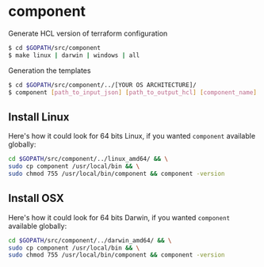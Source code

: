 # component

Generate HCL version of terraform configuration

```sh
$ cd $GOPATH/src/component
$ make linux | darwin | windows | all
```

Generation the templates

```sh
$ cd $GOPATH/src/component/../[YOUR OS ARCHITECTURE]/
$ component [path_to_input_json] [path_to_output_hcl] [component_name]
```

## Install Linux

Here's how it could look for 64 bits Linux, if you wanted `component` available globally:

```bash
cd $GOPATH/src/component/../linux_amd64/ && \
sudo cp component /usr/local/bin && \
sudo chmod 755 /usr/local/bin/component && component -version
```

## Install OSX

Here's how it could look for 64 bits Darwin, if you wanted `component` available globally:

```bash
cd $GOPATH/src/component/../darwin_amd64/ && \
sudo cp component /usr/local/bin && \
sudo chmod 755 /usr/local/bin/component && component -version
```
